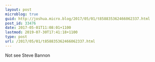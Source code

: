 ```yaml
---
layout: post
microblog: true
guid: http://joshua.micro.blog/2017/05/01/t858835362466062337.html
post_id: 33476
date: 2017-05-01T11:08:01+1100
lastmod: 2019-07-30T17:41:18+1100
type: post
url: /2017/05/01/t858835362466062337.html
---
```

Not see Steve Bannon
